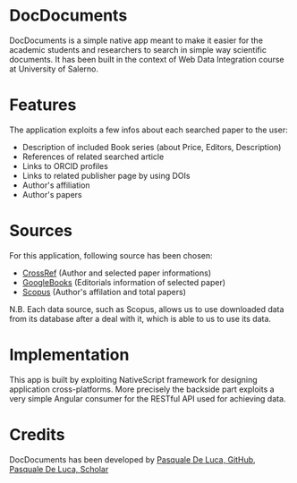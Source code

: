 # DocDocuments
DocDocuments is a simple native app meant to make it easier for the academic students and researchers to search in simple way scientific documents.
It has been built in the context of Web Data Integration course at University of Salerno.

# Features
The application exploits a few infos about each searched paper to the user:
- Description of included Book series (about Price, Editors, Description)
- References of related searched article
- Links to ORCID profiles 
- Links to related publisher page by using DOIs
- Author's affiliation 
- Author's papers

# Sources
For this application, following source has been chosen:
- [CrossRef](http://crossref.org) (Author and selected paper informations)
- [GoogleBooks](https://books.google.it) (Editorials information of selected paper)
- [Scopus](http://scopus.com) (Author's affilation and total papers)

N.B. Each data source, such as Scopus, allows us to use downloaded data from its database after a deal with it, which is able to us to use its data.

# Implementation
This app is built by exploiting NativeScript framework for designing application cross-platforms. More precisely the backside part exploits a very simple Angular consumer for the RESTful API used for achieving data.

# Credits
DocDocuments has been developed by [Pasquale De Luca, GitHub](https://github.com/pascal888), [Pasquale De Luca, Scholar](https://scholar.google.it/citations?user=8jw-QKwAAAAJ&hl=it&authuser=3)
